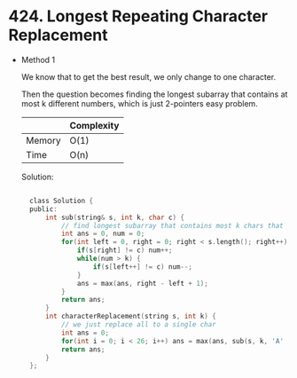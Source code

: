 # 424. Longest Repeating Character Replacement

- Method 1

  We know that to get the best result, we only change to one character.

  Then the question becomes finding the longest subarray that contains at most k different numbers, which is just 2-pointers easy problem.

  |        | Complexity |
  | ------ | ---------- |
  | Memory | O(1)       |
  | Time   | O(n)       |

  Solution:

  ```h

    class Solution {
    public:
        int sub(string& s, int k, char c) {
            // find longest subarray that contains most k chars that are not c
            int ans = 0, num = 0;
            for(int left = 0, right = 0; right < s.length(); right++) {
                if(s[right] != c) num++;
                while(num > k) {
                    if(s[left++] != c) num--;
                }
                ans = max(ans, right - left + 1);
            }
            return ans;
        }
        int characterReplacement(string s, int k) {
            // we just replace all to a single char
            int ans = 0;
            for(int i = 0; i < 26; i++) ans = max(ans, sub(s, k, 'A' + i));
            return ans;
        }
    };

  ```

<!-- - Method 2

    This is another method.

    | |   Complexity  |
    | ----------- | ----------- |
    |  Memory     | O(n) |
    |      Time       |  O(n) |


    Solution:

    ``` h



    ```

- Additional Knowledge:

    Here are some additional knowledge.



<br> -->
